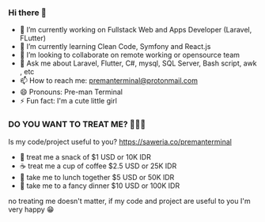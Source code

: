### Hi there 👋

- 🔭 I’m currently working on Fullstack Web and Apps Developer (Laravel, FLutter)
- 🌱 I’m currently learning Clean Code, Symfony and React.js
- 👯 I’m looking to collaborate on remote working or opensource team
- 💬 Ask me about Laravel, Flutter, C#, mysql, SQL Server, Bash script, awk , etc
- 📫 How to reach me: premanterminal@protonmail.com
- 😄 Pronouns: Pre-man Terminal
- ⚡ Fun fact: I'm a cute little girl

### DO YOU WANT TO TREAT ME? 🌟🌟🌟
Is my code/project useful to you?
https://saweria.co/premanterminal
- 🍡 treat me a snack of $1 USD or 10K IDR
- ☕ treat me a cup of coffee $2.5 USD or 25K IDR
- 🍜 take me to lunch together $5 USD or 50K IDR
- 🍱 take me to a fancy dinner $10 USD or 100K IDR 

no treating me doesn't matter, if my code and project are useful to you I'm very happy 😁
